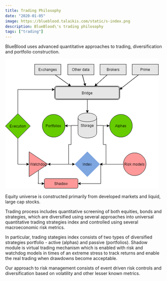 ```yaml
---
title: Trading Philosophy
date: "2020-01-05"
image: https://blueblood.talaikis.com/static/s-index.png
description: BlueBlood\'s trading philosophy
tags: ["trading"]
---
```


BlueBlood uses advanced quantitative approaches to trading, diversification and portfolio construction.

![](../../assets/s-index.png)

Equity universe is constructed primarily from developed markets and liquid, large cap stocks.

Trading process includes quantitative screening of both equities, bonds and strategies, which are diversified using several approaches into universal quantitative trading strategies index and controlled using several macroeconomic risk metrics.

In particular, trading stategies index consists of two types of diversified strategies portfolio - active (alphas) and passive (portfolios). Shadow module is virtual trading mechanism which is enabled with risk and watchdog models in times of an extreme stress to track returns and enable the real trading when drawdowns become acceptable.

Our approach to risk management consists of event driven risk controls and diversification based on volatility and other lesser known metrics.
